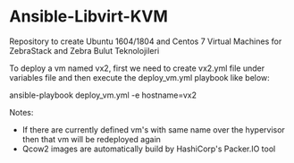 # Ansible-Libvirt-KVM
Repository to create Ubuntu 1604/1804 and Centos 7 Virtual Machines for ZebraStack and Zebra Bulut Teknolojileri

To deploy a vm named vx2, first we need to create vx2.yml file under variables file and then execute the deploy_vm.yml playbook like below:

ansible-playbook deploy_vm.yml -e hostname=vx2

Notes:
* If there are currently defined vm's with same name over the hypervisor then that vm will be redeployed again
* Qcow2 images are automatically build by HashiCorp's Packer.IO tool



